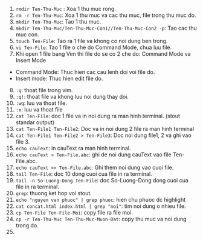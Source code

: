 1. `rmdir Ten-Thu-Muc` : Xoa 1 thu muc rong.
2. `rm -r Ten-Thu-Muc`: Xoa 1 thu muc va cac thu muc, file trong thu muc do.
3. `mkdir Ten-Thu-Muc`: Tao 1 thu muc.
4. `mkdir Ten-Thu-Muc/Ten-Thu-Muc-Con1//Ten-Thu-Muc-Con2 -p`: Tao cac thu muc con.
5. `touch Ten-File`: Tao ra 1 file va khong co noi dung ben trong.
6. `vi Ten-File`: Tao 1 file o che do Command Mode, chua luu file.
7. Khi open 1 file bang Vim thi file do se co 2 che do: Command Mode va Insert Mode
 -  Command Mode: Thuc hien cac cau lenh doi voi file do.
 -  Insert mode: Thuc hien edit file do.
8. `:q`: thoat file trong vim.
9. `:q!`: thoat file va khong luu noi dung thay doi.
10. `:wq`: luu va thoat file.
11. `:x`: luu va thoat file
12. `cat Ten-File`: doc 1 file va in noi dung ra man hinh terminal. (stout standar output)
13. `cat Ten-File1 Ten-File2`: Doc va in noi dung 2 file ra man hinh terminal
14. `cat Ten-File1 Ten-File2 > Ten-File3`: Doc noi dung file1, 2 va ghi vao file 3.
15. `echo cauText`: in cauText ra man hinh terminal.
16. `echo cauText > Ten-File.abc`: ghi de noi dung cauText vao file Ten-File.abc.
17. `echo cauText >> Ten-File.abc`: Ghi them noi dung vao cuoi file.
18. `tail Ten-File`: doc 10 dong cuoi cua file in ra terminal.
19. `tail -n So-Luong-Dong Ten-File`: doc So-Luong-Dong dong cuoi cua file in ra terminal.
20. `grep`: thuong ket hop voi stout.
21. `echo "nguyen van phuoc" | grep phuoc`: hien chu phuoc dc highlight
22. `cat concat.html index.html | grep "noi"`: tim noi dung o nhieu file.
23. `cp Ten-File Ten-File-Moi`: copy file ra file moi.
24. `cp -r Ten-Thu-Muc Ten-Thu-Muc-Muon-Dat`: copy thu muc va noi dung trong do.
25. 
